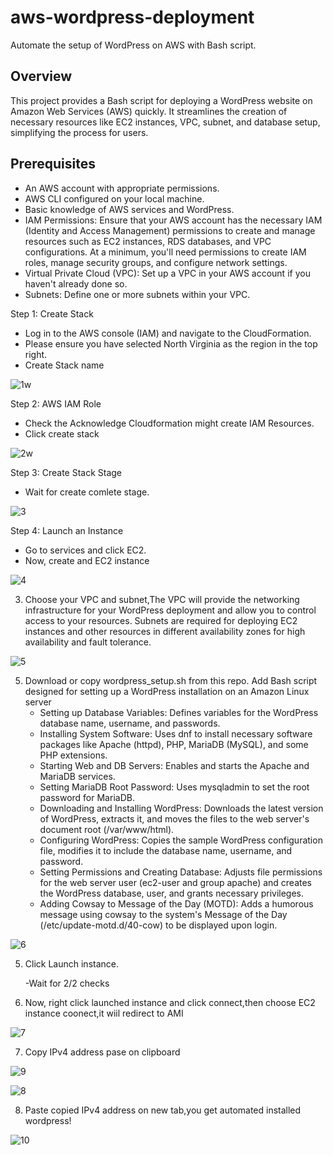 # aws-wordpress-deployment

Automate the setup of WordPress on AWS with Bash script.

## Overview

This project provides a Bash script for deploying a WordPress website on Amazon Web Services (AWS) quickly. It streamlines the creation of necessary resources like EC2 instances, VPC, subnet, and database setup, simplifying the process for users.

## Prerequisites

- An AWS account with appropriate permissions.
- AWS CLI configured on your local machine.
- Basic knowledge of AWS services and WordPress.
- IAM Permissions: Ensure that your AWS account has the necessary IAM (Identity and Access Management) permissions to create and manage resources such as EC2 instances, RDS databases, and VPC configurations. At a minimum, you'll need permissions to create IAM roles, manage security groups, and configure network settings.
- Virtual Private Cloud (VPC): Set up a VPC in your AWS account if you haven't already done so. 
- Subnets: Define one or more subnets within your VPC.

Step 1: Create Stack
  - Log in to the AWS console (IAM) and navigate to the CloudFormation.
  - Please ensure you have selected North Virginia as the region in the top right.
  - Create Stack name

![1w](https://github.com/TarangJ/aws-wordpress-deployment/assets/65700353/e12fffc9-1ef8-4fa4-a962-657b56b999b8)

Step 2: AWS IAM Role
 
 - Check the Acknowledge Cloudformation might create IAM Resources.
 - Click create stack

![2w](https://github.com/TarangJ/aws-wordpress-deployment/assets/65700353/23dd2872-a78f-4594-840b-c346d3bd751b)


Step 3: Create Stack Stage
 
 - Wait for create comlete stage.

![3](https://github.com/TarangJ/aws-wordpress-deployment/assets/65700353/9483ef27-6239-49a8-bd19-c7f80e40d074)

Step 4: Launch an Instance
  
  - Go to services and click EC2.
  - Now, create and EC2 instance
    
![4](https://github.com/TarangJ/aws-wordpress-deployment/assets/65700353/376b7620-8a47-4ae9-8650-0f6ff5d6793c)

3. Choose your VPC and subnet,The VPC will provide the networking infrastructure for your WordPress deployment and allow you to control access to your resources.
    Subnets are required for deploying EC2 instances and other resources in different availability zones for high availability and fault tolerance.

![5](https://github.com/TarangJ/aws-wordpress-deployment/assets/65700353/fd1d2d46-e3ea-41be-994f-d3faf7dfe037)

5. Download or copy wordpress_setup.sh from this repo.
   Add Bash script designed for setting up a WordPress installation on an Amazon Linux server
   - Setting up Database Variables: Defines variables for the WordPress database name, username, and passwords.
   - Installing System Software: Uses dnf to install necessary software packages like Apache (httpd), PHP, MariaDB (MySQL), and some PHP extensions.
   - Starting Web and DB Servers: Enables and starts the Apache and MariaDB services.
   - Setting MariaDB Root Password: Uses mysqladmin to set the root password for MariaDB.
   - Downloading and Installing WordPress: Downloads the latest version of WordPress, extracts it, and moves the files to the web server's document root (/var/www/html).
   - Configuring WordPress: Copies the sample WordPress configuration file, modifies it to include the database name, username, and password.
   - Setting Permissions and Creating Database: Adjusts file permissions for the web server user (ec2-user and group apache) and creates the WordPress database, user, and    grants necessary privileges.
   - Adding Cowsay to Message of the Day (MOTD): Adds a humorous message using cowsay to the system's Message of the Day (/etc/update-motd.d/40-cow) to be displayed upon login.

![6](https://github.com/TarangJ/aws-wordpress-deployment/assets/65700353/378d6366-a8bc-4281-a02f-0ab4150c2aea)

5. Click Launch instance.

   -Wait for 2/2 checks

6. Now, right click launched instance and click connect,then choose EC2 instance coonect,it wiil redirect to AMI

![7](https://github.com/TarangJ/aws-wordpress-deployment/assets/65700353/cb2b6449-3852-4696-a93c-74d6e6ee114b)

7. Copy IPv4 address pase on clipboard
    
![9](https://github.com/TarangJ/aws-wordpress-deployment/assets/65700353/d79f576a-8300-43f8-9a1c-9f51f7090611)

![8](https://github.com/TarangJ/aws-wordpress-deployment/assets/65700353/6bd24935-4d4c-457f-bcfd-b92289399f03)

8. Paste copied IPv4 address on new tab,you get automated installed wordpress!

![10](https://github.com/TarangJ/aws-wordpress-deployment/assets/65700353/d8c8988f-5ea2-4391-aa5f-dab8364429d8)




